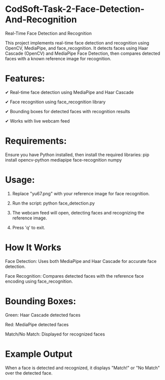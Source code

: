 # CodSoft-Task-2-Face-Detection-And-Recognition
Real-Time Face Detection and Recognition

This project implements real-time face detection and recognition using OpenCV, MediaPipe, and face_recognition. It detects faces using Haar Cascade (OpenCV) and MediaPipe Face Detection, then compares detected faces with a known reference image for recognition.

# Features:

✔ Real-time face detection using MediaPipe and Haar Cascade

✔ Face recognition using face_recognition library

✔ Bounding boxes for detected faces with recognition results

✔ Works with live webcam feed

# Requirements:

Ensure you have Python installed, then install the required libraries:
pip install opencv-python mediapipe face-recognition numpy

# Usage:

1. Replace "yu67.png" with your reference image for face recognition.
 
2. Run the script:
python face_detection.py

4. The webcam feed will open, detecting faces and recognizing the reference image.
 
5. Press 'q' to exit.

# How It Works

Face Detection: Uses both MediaPipe and Haar Cascade for accurate face detection.

Face Recognition: Compares detected faces with the reference face encoding using face_recognition.

# Bounding Boxes:

Green: Haar Cascade detected faces

Red: MediaPipe detected faces

Match/No Match: Displayed for recognized faces

# Example Output

When a face is detected and recognized, it displays "Match!" or "No Match" over the detected face.
